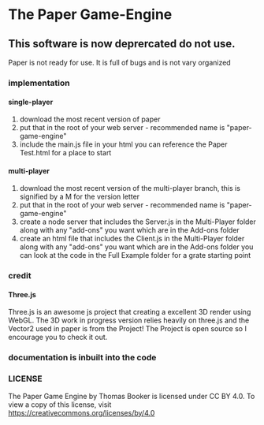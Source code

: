 # The Paper Game-Engine
## This software is now deprercated do not use.

Paper is not ready for use. It is full of bugs and is not vary organized

### implementation
#### single-player
1. download the most recent version of paper
2. put that in the root of your web server - recommended name is "paper-game-engine"
3. include the main.js file in your html
you can reference the Paper Test.html for a place to start

#### multi-player
1. download the most recent version of the multi-player branch, this is signified by a M for the version letter
2. put that in the root of your web server - recommended name is "paper-game-engine"
3. create a node server that includes the Server.js in the Multi-Player folder along with any "add-ons" you want which are in the Add-ons folder
4. create an html file that includes the Client.js in the Multi-Player folder along with any "add-ons" you want which are in the Add-ons folder
you can look at the code in the Full Example folder for a grate starting point

### credit
#### Three.js
Three.js is an awesome js project that creating a excellent 3D render using WebGL.
The 3D work in progress version relies heavily on three.js and the Vector2 used in paper is from the Project!
The Project is open source so I encourage you to check it out.

### documentation is inbuilt into the code

### LICENSE
The Paper Game Engine by Thomas Booker is licensed under CC BY 4.0. To view a copy of this license, visit https://creativecommons.org/licenses/by/4.0
